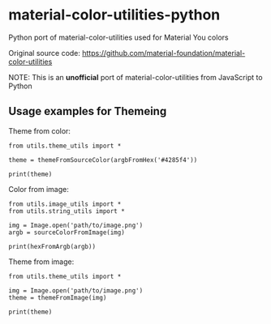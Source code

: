 # material-color-utilities-python
Python port of material-color-utilities used for Material You colors

Original source code: https://github.com/material-foundation/material-color-utilities

NOTE: This is an **unofficial** port of material-color-utilities from JavaScript to Python

## Usage examples for Themeing
Theme from color:
```
from utils.theme_utils import *

theme = themeFromSourceColor(argbFromHex('#4285f4'))

print(theme)
```

Color from image:
```
from utils.image_utils import *
from utils.string_utils import *

img = Image.open('path/to/image.png')
argb = sourceColorFromImage(img)

print(hexFromArgb(argb))
```

Theme from image:
```
from utils.theme_utils import *

img = Image.open('path/to/image.png')
theme = themeFromImage(img)

print(theme)
```

